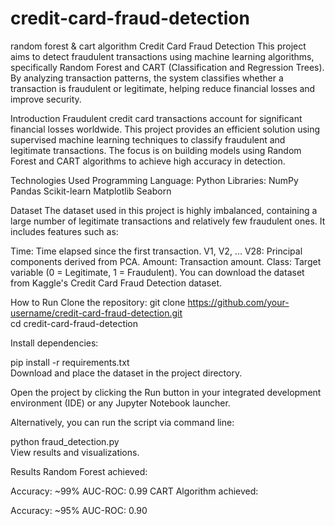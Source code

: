 # credit-card-fraud-detection
random forest &amp; cart algorithm
Credit Card Fraud Detection
This project aims to detect fraudulent transactions using machine learning algorithms, specifically Random Forest and CART (Classification and Regression Trees). By analyzing transaction patterns, the system classifies whether a transaction is fraudulent or legitimate, helping reduce financial losses and improve security.

Introduction
Fraudulent credit card transactions account for significant financial losses worldwide. This project provides an efficient solution using supervised machine learning techniques to classify fraudulent and legitimate transactions. The focus is on building models using Random Forest and CART algorithms to achieve high accuracy in detection.

Technologies Used
Programming Language: Python
Libraries:
NumPy
Pandas
Scikit-learn
Matplotlib
Seaborn

Dataset
The dataset used in this project is highly imbalanced, containing a large number of legitimate transactions and relatively few fraudulent ones. It includes features such as:

Time: Time elapsed since the first transaction.
V1, V2, ... V28: Principal components derived from PCA.
Amount: Transaction amount.
Class: Target variable (0 = Legitimate, 1 = Fraudulent).
You can download the dataset from Kaggle's Credit Card Fraud Detection dataset.


How to Run
Clone the repository:
git clone https://github.com/your-username/credit-card-fraud-detection.git  
cd credit-card-fraud-detection  

Install dependencies:

pip install -r requirements.txt  
Download and place the dataset in the project directory.

Open the project by clicking the Run button in your integrated development environment (IDE) or any Jupyter Notebook launcher.

Alternatively, you can run the script via command line:

python fraud_detection.py  
View results and visualizations.



Results
Random Forest achieved:

Accuracy: ~99%
AUC-ROC: 0.99
CART Algorithm achieved:

Accuracy: ~95%
AUC-ROC: 0.90
